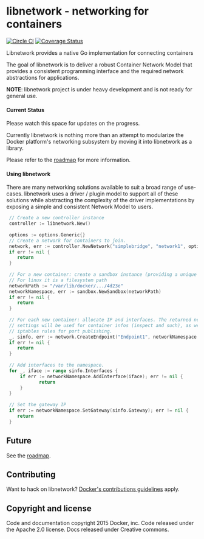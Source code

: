 # libnetwork - networking for containers

[![Circle CI](https://circleci.com/gh/docker/libnetwork/tree/master.svg?style=svg)](https://circleci.com/gh/docker/libnetwork/tree/master) [![Coverage Status](https://coveralls.io/repos/docker/libnetwork/badge.svg)](https://coveralls.io/r/docker/libnetwork)

Libnetwork provides a native Go implementation for connecting containers

The goal of libnetwork is to deliver a robust Container Network Model that provides a consistent programming interface and the required network abstractions for applications.

**NOTE**: libnetwork project is under heavy development and is not ready for general use.

#### Current Status
Please watch this space for updates on the progress.

Currently libnetwork is nothing more than an attempt to modularize the Docker platform's networking subsystem by moving it into libnetwork as a library.
  
Please refer to the [roadmap](ROADMAP.md) for more information.

#### Using libnetwork

There are many networking solutions available to suit a broad range of use-cases. libnetwork uses a driver / plugin model to support all of these solutions while abstracting the complexity of the driver implementations by exposing a simple and consistent Network Model to users.

```go
 // Create a new controller instance
 controller := libnetwork.New()
 
 options := options.Generic{}
 // Create a network for containers to join.
 network, err := controller.NewNetwork("simplebridge", "network1", options)
 if err != nil {
    return
 }
 
 // For a new container: create a sandbox instance (providing a unique key).
 // For linux it is a filesystem path
 networkPath := "/var/lib/docker/.../4d23e"
 networkNamespace, err := sandbox.NewSandbox(networkPath)
 if err != nil {
    return
 }
 
 // For each new container: allocate IP and interfaces. The returned network
 // settings will be used for container infos (inspect and such), as well as
 // iptables rules for port publishing.
 _, sinfo, err := network.CreateEndpoint("Endpoint1", networkNamespace.Key(), "")
 if err != nil {
    return
 }
 
 // Add interfaces to the namespace.
 for _, iface := range sinfo.Interfaces {
     if err := networkNamespace.AddInterface(iface); err != nil {
     	    return
     }
 }
 
 // Set the gateway IP
 if err := networkNamespace.SetGateway(sinfo.Gateway); err != nil {
    return
 }
```

## Future
See the [roadmap](ROADMAP.md).

## Contributing

Want to hack on libnetwork? [Docker's contributions guidelines](https://github.com/docker/docker/blob/master/CONTRIBUTING.md) apply.

## Copyright and license
Code and documentation copyright 2015 Docker, inc. Code released under the Apache 2.0 license. Docs released under Creative commons.

